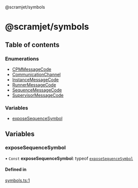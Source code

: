 @scramjet/symbols

# @scramjet/symbols

## Table of contents

### Enumerations

- [CPMMessageCode](enums/cpmmessagecode.md)
- [CommunicationChannel](enums/communicationchannel.md)
- [InstanceMessageCode](enums/instancemessagecode.md)
- [RunnerMessageCode](enums/runnermessagecode.md)
- [SequenceMessageCode](enums/sequencemessagecode.md)
- [SupervisorMessageCode](enums/supervisormessagecode.md)

### Variables

- [exposeSequenceSymbol](README.md#exposesequencesymbol)

## Variables

### exposeSequenceSymbol

• `Const` **exposeSequenceSymbol**: typeof [`exposeSequenceSymbol`](README.md#exposesequencesymbol)

#### Defined in

[symbols.ts:1](https://github.com/scramjetorg/transform-hub/blob/HEAD/packages/symbols/src/symbols.ts#L1)
